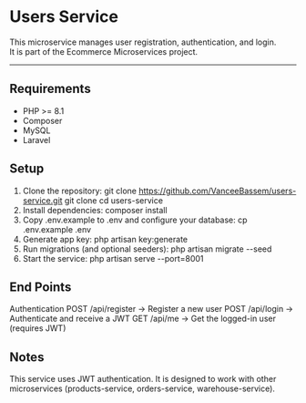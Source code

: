 # Users Service
This microservice manages user registration, authentication, and login.  
It is part of the Ecommerce Microservices project.

---

## Requirements
- PHP >= 8.1
- Composer
- MySQL
- Laravel


## Setup
1. Clone the repository:
git clone https://github.com/VanceeBassem/users-service.git
git clone 
cd users-service
2. Install dependencies:
composer install
3. Copy .env.example to .env and configure your database:
cp .env.example .env
4. Generate app key:
php artisan key:generate
5. Run migrations (and optional seeders):
php artisan migrate --seed
6. Start the service:
php artisan serve --port=8001

## End Points

Authentication
POST /api/register → Register a new user
POST /api/login → Authenticate and receive a JWT
GET /api/me → Get the logged-in user (requires JWT)

## Notes
This service uses JWT authentication.
It is designed to work with other microservices (products-service, orders-service, warehouse-service).